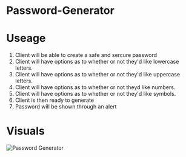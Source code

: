 # Password-Generator

# Useage
1. Client will be able to create a safe and sercure password
2. Client will have options as to whether or not they'd like lowercase letters.
3. Client will have options as to whether or not they'd like uppercase letters.
4. Client will have options as to whether or not theyd like numbers.
5. Client will have options as to whether or not they'd like symbols.
6. Client is then ready to generate
7. Password will be shown through an alert

# Visuals

![Password Generator](Assets\Visuals\_C__Users_blake_bootcamp_Homework_Password-Generator_index.html.png)